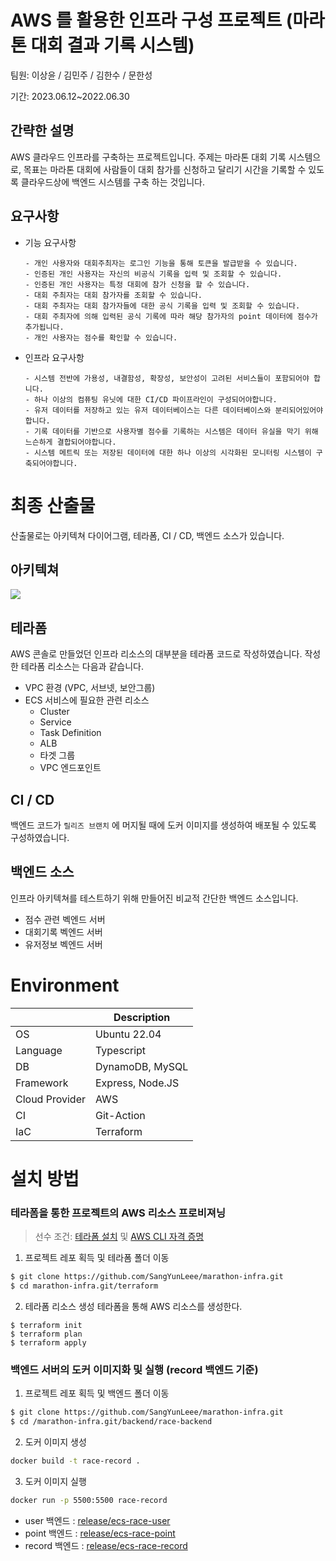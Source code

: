 # AWS 를 활용한 인프라 구성 프로젝트 (마라톤 대회 결과 기록 시스템)
팀원: 이상윤 / 김민주 / 김한수 / 문한성

기간: 2023.06.12~2022.06.30

## 간략한 설명
AWS 클라우드 인프라를 구축하는 프로젝트입니다. 주제는 마라톤 대회 기록 시스템으로, 목표는 마라톤 대회에 사람들이 대회 참가를 신청하고 달리기 시간을 기록할 수 있도록 클라우드상에 백엔드 시스템를 구축 하는 것입니다.

## 요구사항
- 기능 요구사항
  ```
  - 개인 사용자와 대회주최자는 로그인 기능을 통해 토큰을 발급받을 수 있습니다.
  - 인증된 개인 사용자는 자신의 비공식 기록을 입력 및 조회할 수 있습니다.
  - 인증된 개인 사용자는 특정 대회에 참가 신청을 할 수 있습니다.
  - 대회 주최자는 대회 참가자를 조회할 수 있습니다.
  - 대회 주최자는 대회 참가자들에 대한 공식 기록을 입력 및 조회할 수 있습니다.
  - 대회 주최자에 의해 입력된 공식 기록에 따라 해당 참가자의 point 데이터에 점수가 추가됩니다.
  - 개인 사용자는 점수를 확인할 수 있습니다.
  ```
- 인프라 요구사항
  ```
  - 시스템 전반에 가용성, 내결함성, 확장성, 보안성이 고려된 서비스들이 포함되어야 합니다.
  - 하나 이상의 컴퓨팅 유닛에 대한 CI/CD 파이프라인이 구성되어야합니다.
  - 유저 데이터를 저장하고 있는 유저 데이터베이스는 다른 데이터베이스와 분리되어있어야 합니다.
  - 기록 데이터를 기반으로 사용자별 점수를 기록하는 시스템은 데이터 유실을 막기 위해 느슨하게 결합되어야합니다.
  - 시스템 메트릭 또는 저장된 데이터에 대한 하나 이상의 시각화된 모니터링 시스템이 구축되어야합니다.
  ```

# 최종 산출물
산출물로는 아키텍쳐 다이어그램, 테라폼, CI / CD, 백엔드 소스가 있습니다.
## 아키텍쳐
![](https://velog.velcdn.com/images/sororiri/post/82bc8f04-164e-4739-a320-d97fc8860ada/image.png)

## 테라폼
AWS 콘솔로 만들었던 인프라 리소스의 대부분을 테라폼 코드로 작성하였습니다.
작성한 테라폼 리소스는 다음과 같습니다.
- VPC 환경 (VPC, 서브넷, 보안그룹)
- ECS 서비스에 필요한 관련 리소스
   - Cluster
   - Service
   - Task Definition
   - ALB
   - 타겟 그룹
   - VPC 엔드포인트

## CI / CD
백엔드 코드가 `릴리즈 브랜치` 에 머지될 때에 도커 이미지를 생성하여 배포될 수 있도록 구성하였습니다.

## 백엔드 소스
인프라 아키텍쳐를 테스트하기 위해 만들어진 비교적 간단한 백엔드 소스입니다.
- 점수 관련 벡엔드 서버
- 대회기록 벡엔드 서버
- 유저정보 벡엔드 서버

# **Environment**  
|                | Description      |
|----------------|------------------|
| OS             | Ubuntu 22.04     |
| Language       | Typescript       |
| DB             | DynamoDB, MySQL  |
| Framework      | Express, Node.JS |
| Cloud Provider | AWS              |
| CI             | Git-Action       |
| IaC            | Terraform        |
 
# 설치 방법
### 테라폼을 통한 프로젝트의 AWS 리소스 프로비져닝
> 선수 조건:
[테라폼 설치](https://developer.hashicorp.com/terraform/tutorials/aws-get-started/install-cli) 및 
[AWS CLI 자격 증명](https://docs.aws.amazon.com/ko_kr/serverless-application-model/latest/developerguide/prerequisites.html#prerequisites-configure-credentials)

1. 프로젝트 레포 획득 및 테라폼 폴더 이동
```bash
$ git clone https://github.com/SangYunLeee/marathon-infra.git
$ cd marathon-infra.git/terraform
```
2. 테라폼 리소스 생성
테라폼을 통해 AWS 리소스를 생성한다.
```
$ terraform init
$ terraform plan
$ terraform apply
```
### 백엔드 서버의 도커 이미지화 및 실행 (record 백엔드 기준)
1. 프로젝트 레포 획득 및 백엔드 폴더 이동
```bash
$ git clone https://github.com/SangYunLeee/marathon-infra.git
$ cd /marathon-infra.git/backend/race-backend
```
2. 도커 이미지 생성
```bash
docker build -t race-record .
```
3. 도커 이미지 실행
```bash
docker run -p 5500:5500 race-record
```
  - user 백엔드 : [release/ecs-race-user](https://github.com/cs-devops-bootcamp/devops-04-Final-Team3/tree/release/ecs-race-user)
  - point 백엔드 : [release/ecs-race-point](https://github.com/cs-devops-bootcamp/devops-04-Final-Team3/tree/release/ecs-race-point)
  - record 백엔드 : [release/ecs-race-record](https://github.com/cs-devops-bootcamp/devops-04-Final-Team3/tree/release/ecs-race-record)


